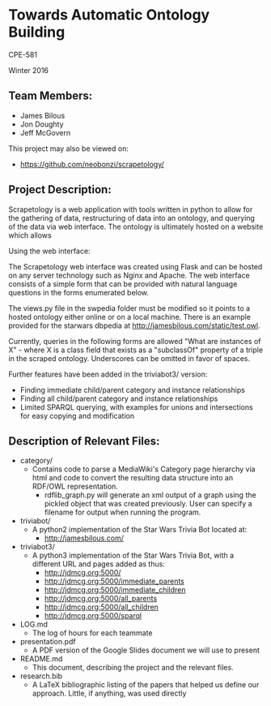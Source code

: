 # Towards Automatic Ontology Building
CPE-581

Winter 2016

## Team Members:
* James Bilous
* Jon Doughty
* Jeff McGovern

This project may also be viewed on:
* https://github.com/neobonzi/scrapetology/

## Project Description:
Scrapetology is a web application with tools written in python to allow
for the gathering of data, restructuring of data into an ontology, and querying of the
data via web interface. The ontology is ultimately hosted on a website which allows

Using the web interface:

The Scrapetology web interface was created using Flask and can be hosted on any server
technology such as Nginx and Apache. The web interface consists of a simple form
that can be provided with natural language questions in the forms enumerated below.

The views.py file in the swpedia folder must be modified so it points to a hosted
ontology either online or on a local machine. There is an example provided for
the starwars dbpedia at http://jamesbilous.com/static/test.owl.

Currently, queries in the following forms are allowed
	"What are instances of X" - where X is a class field that exists as a "subclassOf"
	property of a triple in the scraped ontology. Underscores can be omitted in favor of spaces.

Further features have been added in the triviabot3/ version:

* Finding immediate child/parent category and instance relationships
* Finding all child/parent category and instance relationships
* Limited SPARQL querying, with examples for unions and intersections for easy copying and modification

## Description of Relevant Files:

* category/
  * Contains code to parse a MediaWiki's Category page hierarchy via html and code to convert the resulting data structure into an RDF/OWL representation.
	* rdflib_graph.py will generate an xml output of a graph using the pickled object that was created previously. User can specify a filename for output when running the program.
* triviabot/
  * A python2 implementation of the Star Wars Trivia Bot located at:
    * http://jamesbilous.com/
* triviabot3/
  * A python3 implementation of the Star Wars Trivia Bot, with a different URL and pages added as thus:
    * http://jdmcg.org:5000/
    * http://jdmcg.org:5000/immediate_parents
    * http://jdmcg.org:5000/immediate_children
    * http://jdmcg.org:5000/all_parents
    * http://jdmcg.org:5000/all_children
    * http://jdmcg.org:5000/sparql
* LOG.md
  * The log of hours for each teammate
* presentation.pdf
  * A PDF version of the Google Slides document we will use to present
* README.md
  * This document, describing the project and the relevant files.
* research.bib
  * A LaTeX bibliographic listing of the papers that helped us define our approach. Little, if anything, was used directly
